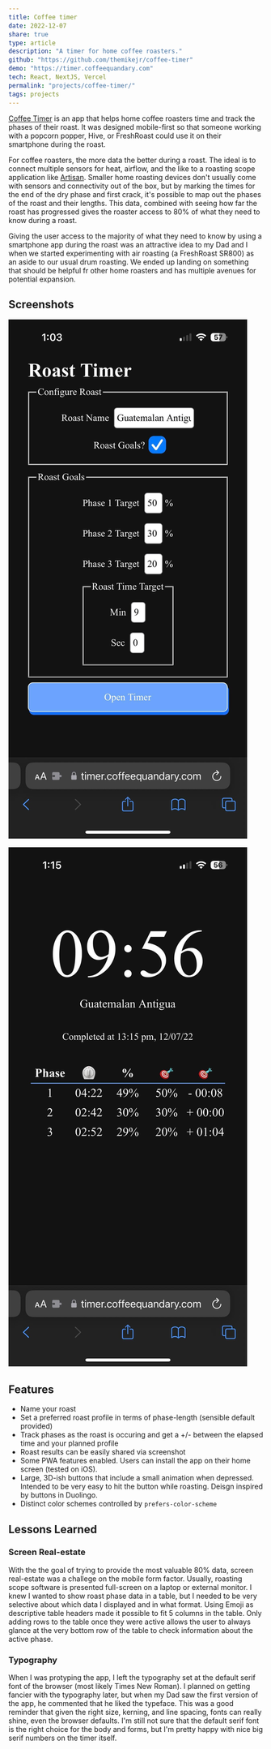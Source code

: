 ```yaml
---  
title: Coffee timer  
date: 2022-12-07  
share: true  
type: article  
description: "A timer for home coffee roasters."  
github: "https://github.com/themikejr/coffee-timer"  
demo: "https://timer.coffeequandary.com"  
tech: React, NextJS, Vercel  
permalink: "projects/coffee-timer/"  
tags: projects  
---  
```

  
[Coffee Timer](https://timer.coffeequandary.com) is an app that helps home coffee roasters time and track the phases of their roast. It was designed mobile-first so that someone working with a popcorn popper, Hive, or FreshRoast could use it on their smartphone during the roast.  
  
For coffee roasters, the more data the better during a roast. The ideal is to connect multiple sensors for heat, airflow, and the like to a roasting scope application like [Artisan](.md). Smaller home roasting devices don't usually come with sensors and connectivity out of the box, but by marking the times for the end of the dry phase and first crack, it's possible to map out the phases of the roast and their lengths. This data, combined with seeing how far the roast has progressed gives the roaster access to 80% of what they need to know during a roast.  
  
Giving the user access to the majority of what they need to know by using a smartphone app during the roast was an attractive idea to my Dad and I when we started experimenting with air roasting (a FreshRoast SR800) as an aside to our usual drum roasting. We ended up landing on something that should be helpful fr other home roasters and has multiple avenues for potential expansion.  
  
## Screenshots  
![assets/coffee-timer-1.jpg](./assets/coffee-timer-1.jpg)  
  
![assets/coffee-timer-2.jpg](./assets/coffee-timer-2.jpg)  
## Features  
  
- Name your roast  
- Set a preferred roast profile in terms of phase-length (sensible default provided)  
- Track phases as the roast is occuring and get a +/- between the elapsed time and your planned profile  
- Roast results can be easily shared via screenshot  
- Some PWA features enabled. Users can install the app on their home screen (tested on iOS).  
- Large, 3D-ish buttons that include a small animation when depressed. Intended to be very easy to hit the button while roasting. Deisgn inspired by buttons in Duolingo.  
- Distinct color schemes controlled by `prefers-color-scheme`  
  
## Lessons Learned  
  
### Screen Real-estate  
With the the goal of trying to provide the most valuable 80% data, screen real-estate was a challege on the mobile form factor. Usually, roasting scope software is presented full-screen on a laptop or external monitor. I knew I wanted to show roast phase data in a table, but I needed to be very selective about which data I displayed and in what format. Using Emoji as descriptive table headers made it possible to fit 5 columns in the table. Only adding rows to the table once they were active allows the user to always glance at the very bottom row of the table to check information about the active phase.  
  
### Typography  
When I was protyping the app, I left the typography set at the default serif font of the browser (most likely Times New Roman). I planned on getting fancier with the typography later, but when my Dad saw the first version of the app, he commented that he liked the typeface. This was a good reminder that given the right size, kerning, and line spacing, fonts can really shine, even the browser defaults. I'm still not sure that the default serif font is the right choice for the body and forms, but I'm pretty happy with nice big serif numbers on the timer itself.